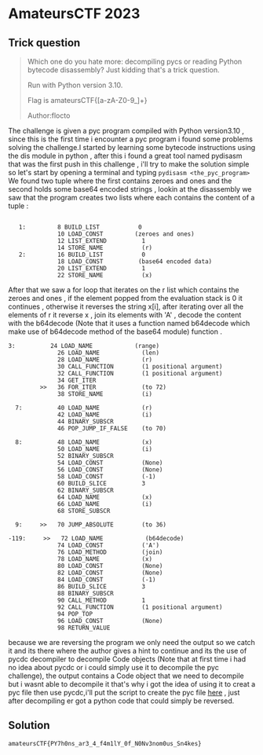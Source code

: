 # AmateursCTF 2023

## Trick question

>Which one do you hate more: decompiling pycs or reading Python bytecode disassembly? Just kidding that's a trick question.
>
>Run with Python version 3.10.
>
>Flag is amateursCTF{[a-zA-Z0-9_]+}
>
>Author:flocto


The challenge is given a pyc program compiled with Python version3.10 , since this is the first time i encounter a pyc program i found some problems solving the challenge.I started by learning some bytecode instructions using the dis module in python , after this i found a great tool named pydisasm that was the first push in this challenge , i'll try to make the solution simple so let's start by opening a terminal and typing ```pydisasm <the_pyc_program>```
We found two tuple where the first contains zeroes and ones and the second holds some base64 encoded strings , lookin at the disassembly we saw that the program creates two lists where each contains the content of a tuple :
```

   1:         8 BUILD_LIST           0
              10 LOAD_CONST         (zeroes and ones)  
              12 LIST_EXTEND          1
              14 STORE_NAME           (r)
   2:         16 BUILD_LIST           0
              18 LOAD_CONST          (base64 encoded data)
              20 LIST_EXTEND          1
              22 STORE_NAME           (x)
```
After that we saw a for loop that iterates on the r list which contains the zeroes and ones , if the element popped from the evaluation stack is 0 it continues , otherwise it reverses the string x[i], after iterating over all the elements of r it reverse x , join its elements with 'A' , decode the content with the b64decode (Note that it uses a function named b64decode which make use of b64decode method of the base64 module) function .
```
3:          24 LOAD_NAME            (range)
              26 LOAD_NAME            (len)
              28 LOAD_NAME            (r)
              30 CALL_FUNCTION        (1 positional argument)
              32 CALL_FUNCTION        (1 positional argument)
              34 GET_ITER
         >>   36 FOR_ITER             (to 72)
              38 STORE_NAME           (i)

  7:          40 LOAD_NAME            (r)
              42 LOAD_NAME            (i)
              44 BINARY_SUBSCR
              46 POP_JUMP_IF_FALSE    (to 70)

  8:          48 LOAD_NAME            (x)
              50 LOAD_NAME            (i)
              52 BINARY_SUBSCR
              54 LOAD_CONST           (None)
              56 LOAD_CONST           (None)
              58 LOAD_CONST           (-1)
              60 BUILD_SLICE          3
              62 BINARY_SUBSCR
              64 LOAD_NAME            (x)
              66 LOAD_NAME            (i)
              68 STORE_SUBSCR

  9:     >>   70 JUMP_ABSOLUTE        (to 36)

-119:     >>   72 LOAD_NAME            (b64decode)
              74 LOAD_CONST           ('A')
              76 LOAD_METHOD          (join)
              78 LOAD_NAME            (x)
              80 LOAD_CONST           (None)
              82 LOAD_CONST           (None)
              84 LOAD_CONST           (-1)
              86 BUILD_SLICE          3
              88 BINARY_SUBSCR
              90 CALL_METHOD          1
              92 CALL_FUNCTION        (1 positional argument)
              94 POP_TOP
              96 LOAD_CONST           (None)
              98 RETURN_VALUE
```
because we are reversing the program we only need the output so we catch it and its there where the author gives a hint to continue and its the use of pycdc decompiler to decompile Code objects (Note that at first time i had no idea about pycdc or i could simply use it to decompile the pyc challenge), the output contains a Code object that we need to decompile but i wasnt able to decompile it that's why i got the idea of using it to creat a pyc file then use pycdc,i'll put the script to create the pyc file <a href="https://github.com/Noureddine-0/AmateursCTF2023/blob/main/Trick%20question/script.py">here</a> , just after decompiling er got a python code that could simply be reversed.

## Solution
```amateursCTF{PY7h0ns_ar3_4_f4m1lY_0f_N0Nv3nom0us_Sn4kes}```
